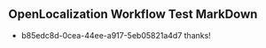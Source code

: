 ## OpenLocalization Workflow Test MarkDown
* b85edc8d-0cea-44ee-a917-5eb05821a4d7 
thanks!<!--HONumber=Jul16_HO2-->